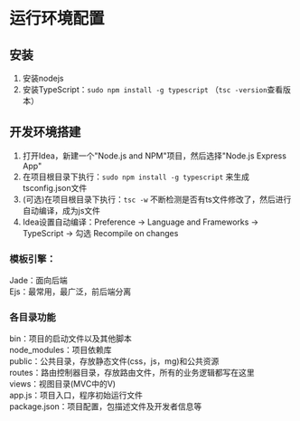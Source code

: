 # 运行环境配置

## 安装
1. 安装nodejs  
2. 安装TypeScript：`sudo npm install -g typescript` （`tsc -version`查看版本）  

## 开发环境搭建
1. 打开Idea，新建一个"Node.js and NPM"项目，然后选择"Node.js Express App"  
2. 在项目根目录下执行：`sudo npm install -g typescript` 来生成tsconfig.json文件
3. (可选)在项目根目录下执行：`tsc -w` 不断检测是否有ts文件修改了，然后进行自动编译，成为js文件  
4. Idea设置自动编译：Preference -> Language and Frameworks -> TypeScript -> 勾选 Recompile on changes   

### 模板引擎：
Jade：面向后端  
Ejs：最常用，最广泛，前后端分离  

### 各目录功能
bin：项目的启动文件以及其他脚本  
node_modules：项目依赖库  
public：公共目录，存放静态文件(css，js，mg)和公共资源  
routes：路由控制器目录，存放路由文件，所有的业务逻辑都写在这里  
views：视图目录(MVC中的V)  
app.js：项目入口，程序初始运行文件  
package.json：项目配置，包描述文件及开发者信息等  

